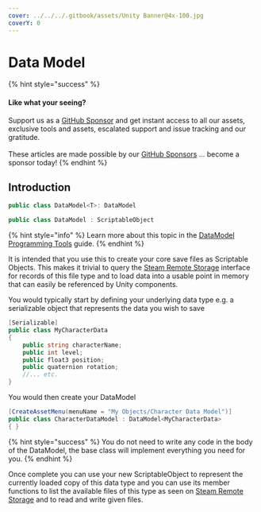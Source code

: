 ```yaml
---
cover: ../../../.gitbook/assets/Unity Banner@4x-100.jpg
coverY: 0
---
```


# Data Model

{% hint style="success" %}
#### Like what your seeing?

Support us as a [GitHub Sponsor](../../../become-a-sponsor/) and get instant access to all our assets, exclusive tools and assets, escalated support and issue tracking and our gratitude.\
\
These articles are made possible by our [GitHub Sponsors](../../../become-a-sponsor/) ... become a sponsor today!
{% endhint %}

## Introduction

```csharp
public class DataModel<T>: DataModel
```

```csharp
public class DataModel : ScriptableObject
```

{% hint style="info" %}
Learn more about this topic in the [DataModel Programming Tools](../programming-tools/datamodel.md) guide.
{% endhint %}

It is intended that you use this to create your core save files as Scriptable Objects. This makes it trivial to query the [Steam Remote Storage](../api/remotestorage.client.md) interface for records of this file type and to load data into a usable point in memory that can easily be referenced by Unity components.

You would typically start by defining your underlying data type e.g. a serializable object that represents the data you wish to save

```csharp
[Serializable]
public class MyCharacterData
{
    public string characterName;
    public int level;
    public float3 position;
    public quaternion rotation;
    //... etc.
}
```

You would then create your DataModel

```csharp
[CreateAssetMenu(menuName = "My Objects/Character Data Model")]
public class CharacterDataModel : DataModel<MyCharacterData>
{ }
```

{% hint style="success" %}
You do not need to write any code in the body of the DataModel, the base class will implement everything you need for you.
{% endhint %}

Once complete you can use your new ScriptableObject to represent the currently loaded copy of this data type and you can use its member functions to list the available files of this type as seen on [Steam Remote Storage](../api/remotestorage.client.md) and to read and write given files.
